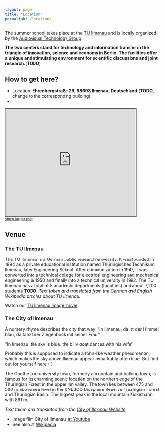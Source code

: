 ```yaml
---
layout: page
title: "Location"
permalink: /location/
---
```

The summer school takes place at the [TU Ilmenau](https://www.tu-ilmenau.de) and is locally organized by the [Audiovisual Technology Group](https://www.tu-ilmenau.de/en/university/departments/department-of-electrical-engineering-and-information-technology/profile/institutes-and-groups/audiovisual-technology-group).

__The two centers stand for technology and information transfer in the triangle of innovation, science and economy in Berlin. The facilities offer a unique and stimulating environment for scientific discussions and joint research.__(**TODO**)


## How to get here?
* Location: **Ehrenbergstraße 29, 98693 Ilmenau, Deutschland** (**TODO**, change to the corresponding building)
* 

<iframe width="425" height="350" frameborder="0" scrolling="no" marginheight="0" marginwidth="0" src="https://www.openstreetmap.org/export/embed.html?bbox=10.938319265842438%2C50.68055070913651%2C10.941859781742096%2C50.68211258279146&amp;layer=mapnik&amp;marker=50.68133250222997%2C10.940089523792267" style="border: 1px solid black"></iframe><br/><small><a href="https://www.openstreetmap.org/?mlat=50.68133&amp;mlon=10.94009#map=19/50.68133/10.94009" target="_blank">show larger map</a></small>


## Venue
### The TU Ilmenau
The TU Ilmenau is a German public research university. 
It was founded in 1894 as a private educational institution named Thüringisches Technikum Ilmenau, later Engineering School. 
After communization in 1947, it was converted into a technical college for electrical engineering and mechanical engineering in 1950 and finally into a technical university in 1992. 
The TU Ilmenau has a total of 5 academic departments (faculties) and about 7,200 students **TODO**. 
_Text taken and translated from the German and English Wikipedia articles about TU Ilmenau._

Watch our [TU Ilmenau image movie](https://www.youtube.com/watch?time_continue=2&v=UIDUHVZVIgA).



### The City of Ilmenau
A nursery rhyme describes the city that way:
"In Ilmenau, da ist der Himmel blau,
da tanzt der Ziegenbock mit seiner Frau."

"In Ilmenau, the sky is blue,
the billy goat dances with his wife"

Probably this is supposed to indicate a föhn-like weather phenomenon, which makes the sky above Ilmenau appear remarkably often blue. 
But find out for yourself here :-)

The Goethe and university town, formerly a mountain and bathing town, is famous for its charming scenic location on the northern edge of the Thuringian Forest in the upper Ilm valley.
The town lies between 475 and 580 m above sea level in the UNESCO Biosphere Reserve Thuringian Forest and Thuringian Basin. 
The highest peak is the local mountain Kickelhahn with 861 m.

_Text taken and translated from the [City of Ilmenau Website](https://www.ilmenau.de/2865-0-Willkommen.html)_

* Image film City of Ilmenau: [at Youtube](https://www.youtube.com/watch?v=SnPiFXx1NIo&feature=youtu.be)
* See also at [Wikipedia](https://en.wikipedia.org/wiki/Ilmenau)
